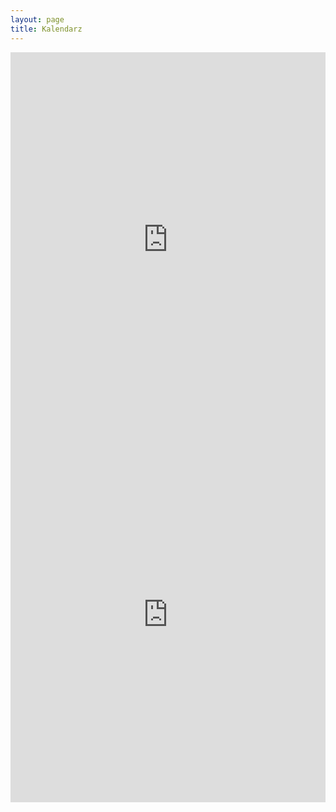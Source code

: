 ```yaml
---
layout: page
title: Kalendarz
---
```


<iframe src="https://calendar.google.com/calendar/embed?title=Pierwszy%20tydzie%C5%84&amp;showNav=0&amp;showDate=0&amp;showPrint=0&amp;showTabs=0&amp;showCalendars=0&amp;showTz=0&amp;mode=WEEK&amp;height=600&amp;wkst=2&amp;bgcolor=%23FFFFFF&amp;src=uirf47negpete5p9l4lf8jqtn4%40group.calendar.google.com&amp;color=%235F6B02&amp;ctz=Europe%2FPrague&amp;dates=20160711/20160718"
    style="border-width:0" width="100%" height="600" frameborder="0" scrolling="no"></iframe>

<br>

<iframe src="https://calendar.google.com/calendar/embed?title=Drugi%20tydzie%C5%84&amp;showNav=0&amp;showDate=0&amp;showPrint=0&amp;showTabs=0&amp;showCalendars=0&amp;showTz=0&amp;mode=WEEK&amp;height=600&amp;wkst=2&amp;bgcolor=%23FFFFFF&amp;src=uirf47negpete5p9l4lf8jqtn4%40group.calendar.google.com&amp;color=%235F6B02&amp;ctz=Europe%2FPrague&amp;dates=20160719/20160726"
    style="border-width:0" width="100%" height="600" frameborder="0" scrolling="no"></iframe>
